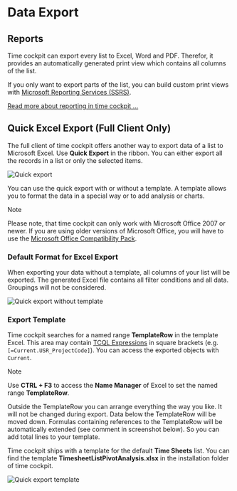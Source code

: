 # Data Export

## Reports

Time cockpit can export every list to Excel, Word and PDF. Therefor, it provides an automatically generated print view which contains all columns of the list.

If you only want to export parts of the list, you can build custom print views with [Microsoft Reporting Services (SSRS)](http://msdn.microsoft.com/de-de/library/ms159106.aspx).

[Read more about reporting in time cockpit ...](~/doc/reporting/overview.md)

## Quick Excel Export (Full Client Only)

The full client of time cockpit offers another way to export data of a list to Microsoft Excel. Use **Quick Export** in the ribbon. You can either export all the records in a list or only the selected items.

![Quick export](images/quick-export.png "Quick export")

You can use the quick export with or without a template. A template allows you to format the data in a special way or to add analysis or charts.

> [!NOTE]
Please note, that time cockpit can only work with Microsoft Office 2007 or newer. If you are using older versions of Microsoft Office, you will have to use the [Microsoft Office Compatibility Pack](http://support.microsoft.com/kb/924074/en).

### Default Format for Excel Export

When exporting your data without a template, all columns of your list will be exported. The generated Excel file contains all filter conditions and all data. Groupings will not be considered.

![Quick export without template](images/quick-export-without-template.png "Quick export without template")

### Export Template

Time cockpit searches for a named range **TemplateRow** in the template Excel. This area may contain [TCQL Expressions](~/doc/tcql/expression-language.md) in square brackets (e.g. `[=Current.USR_ProjectCode]`). You can access the exported objects with `Current`.

> [!NOTE]
Use **CTRL + F3** to access the **Name Manager** of Excel to set the named range **TemplateRow**.

Outside the TemplateRow you can arrange everything the way you like. It will not be changed during export. Data below the TemplateRow will be moved down. Formulas containing references to the TemplateRow will be automatically extended (see comment in screenshot below). So you can add total lines to your template.

Time cockpit ships with a template for the default **Time Sheets** list. You can find the template **TimesheetListPivotAnalysis.xlsx** in the installation folder of time cockpit.

![Quick export template](images/quick-export-template.png "Quick export template")
